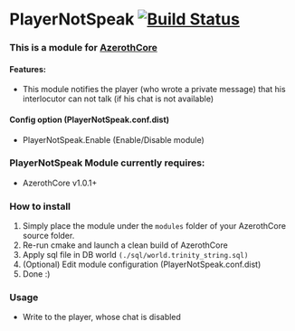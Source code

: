 # PlayerNotSpeak [![Build Status](https://travis-ci.com/Winfidonarleyan/PlayerNotSpeak-module.svg?branch=master)](https://travis-ci.com/Winfidonarleyan/PlayerNotSpeak-module)

### This is a module for [AzerothCore](http://www.azerothcore.org)

#### Features:
- This module notifies the player (who wrote a private message) that his interlocutor can not talk (if his chat is not available)

#### Config option (PlayerNotSpeak.conf.dist)
- PlayerNotSpeak.Enable (Enable/Disable module)

### PlayerNotSpeak Module currently requires:
- AzerothCore v1.0.1+

### How to install
1. Simply place the module under the `modules` folder of your AzerothCore source folder.
2. Re-run cmake and launch a clean build of AzerothCore
3. Apply sql file in DB world `(./sql/world.trinity_string.sql)`
4. (Optional) Edit module configuration (PlayerNotSpeak.conf.dist)
5. Done :)

### Usage
- Write to the player, whose chat is disabled
